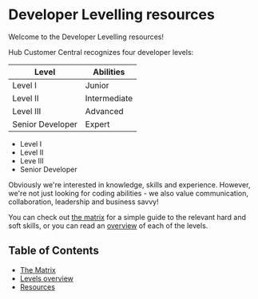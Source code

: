 # Developer Levelling resources

Welcome to the Developer Levelling resources!

Hub Customer Central recognizes four developer levels:

| Level            | Abilities      |
| ---------------- | -------------- |
| Level I          | Junior         |
| Level II         | Intermediate   |
| Level III        | Advanced       |
| Senior Developer | Expert         |

- Level I
- Level II
- Leve III
- Senior Developer

Obviously we're interested in knowledge, skills and experience. However, we're not just looking for coding abilities - we also value communication, collaboration, leadership and business savvy!

You can check out [the matrix](resources/matrix.md) for a simple guide to the relevant hard and soft skills, or you can read an [overview](resources/overview.md) of each of the levels.

## Table of Contents

- [The Matrix](resources/matrix.md)
- [Levels overview](resources/overview.md)
- [Resources](resources/resources.md)
